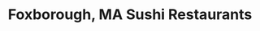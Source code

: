 ---
layout: city
title: Foxborough, MA Sushi Restaurants
permalink: /massachusetts/foxborough/
stateAbbr: MA
stateName: Massachusetts
cityName: Foxborough

---